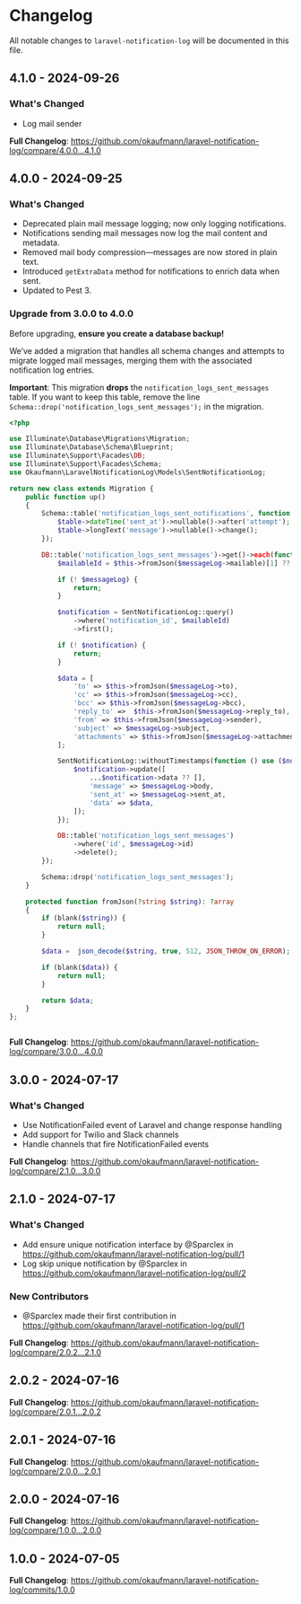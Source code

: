 # Changelog

All notable changes to `laravel-notification-log` will be documented in this file.

## 4.1.0 - 2024-09-26

### What's Changed

- Log mail sender

**Full Changelog**: https://github.com/okaufmann/laravel-notification-log/compare/4.0.0...4.1.0

## 4.0.0 - 2024-09-25

### What's Changed

- Deprecated plain mail message logging; now only logging notifications.
- Notifications sending mail messages now log the mail content and metadata.
- Removed mail body compression—messages are now stored in plain text.
- Introduced `getExtraData` method for notifications to enrich data when sent.
- Updated to Pest 3.

### Upgrade from 3.0.0 to 4.0.0

Before upgrading, **ensure you create a database backup!**

We’ve added a migration that handles all schema changes and attempts to migrate logged mail messages, merging them with the associated notification log entries.

**Important**: This migration **drops** the `notification_logs_sent_messages` table. If you want to keep this table, remove the line `Schema::drop('notification_logs_sent_messages');` in the migration.

```php
<?php

use Illuminate\Database\Migrations\Migration;
use Illuminate\Database\Schema\Blueprint;
use Illuminate\Support\Facades\DB;
use Illuminate\Support\Facades\Schema;
use Okaufmann\LaravelNotificationLog\Models\SentNotificationLog;

return new class extends Migration {
    public function up()
    {
        Schema::table('notification_logs_sent_notifications', function (Blueprint $table) {
            $table->dateTime('sent_at')->nullable()->after('attempt');
            $table->longText('message')->nullable()->change();
        });

        DB::table('notification_logs_sent_messages')->get()->each(function ($messageLog) {
            $mailableId = $this->fromJson($messageLog->mailable)[1] ?? null;

            if (! $messageLog) {
                return;
            }

            $notification = SentNotificationLog::query()
                ->where('notification_id', $mailableId)
                ->first();

            if (! $notification) {
                return;
            }

            $data = [
                'to' => $this->fromJson($messageLog->to),
                'cc' => $this->fromJson($messageLog->cc),
                'bcc' => $this->fromJson($messageLog->bcc),
                'reply_to' =>  $this->fromJson($messageLog->reply_to),
                'from' => $this->fromJson($messageLog->sender),
                'subject' => $messageLog->subject,
                'attachments' => $this->fromJson($messageLog->attachments),
            ];

            SentNotificationLog::withoutTimestamps(function () use ($notification, $messageLog, $data) {
                $notification->update([
                    ...$notification->data ?? [],
                    'message' => $messageLog->body,
                    'sent_at' => $messageLog->sent_at,
                    'data' => $data,
                ]);
            });

            DB::table('notification_logs_sent_messages')
                ->where('id', $messageLog->id)
                ->delete();
        });

        Schema::drop('notification_logs_sent_messages');
    }

    protected function fromJson(?string $string): ?array
    {
        if (blank($string)) {
            return null;
        }

        $data =  json_decode($string, true, 512, JSON_THROW_ON_ERROR);

        if (blank($data)) {
            return null;
        }

        return $data;
    }
};



```
**Full Changelog**: https://github.com/okaufmann/laravel-notification-log/compare/3.0.0...4.0.0

## 3.0.0 - 2024-07-17

### What's Changed

- Use NotificationFailed event of Laravel and change response handling
- Add support for Twilio and Slack channels
- Handle channels that fire NotificationFailed events

**Full Changelog**: https://github.com/okaufmann/laravel-notification-log/compare/2.1.0...3.0.0

## 2.1.0 - 2024-07-17

### What's Changed

* Add ensure unique notification interface by @Sparclex in https://github.com/okaufmann/laravel-notification-log/pull/1
* Log skip unique notification  by @Sparclex in https://github.com/okaufmann/laravel-notification-log/pull/2

### New Contributors

* @Sparclex made their first contribution in https://github.com/okaufmann/laravel-notification-log/pull/1

**Full Changelog**: https://github.com/okaufmann/laravel-notification-log/compare/2.0.2...2.1.0

## 2.0.2 - 2024-07-16

**Full Changelog**: https://github.com/okaufmann/laravel-notification-log/compare/2.0.1...2.0.2

## 2.0.1 - 2024-07-16

**Full Changelog**: https://github.com/okaufmann/laravel-notification-log/compare/2.0.0...2.0.1

## 2.0.0 - 2024-07-16

**Full Changelog**: https://github.com/okaufmann/laravel-notification-log/compare/1.0.0...2.0.0

## 1.0.0 - 2024-07-05

**Full Changelog**: https://github.com/okaufmann/laravel-notification-log/commits/1.0.0
